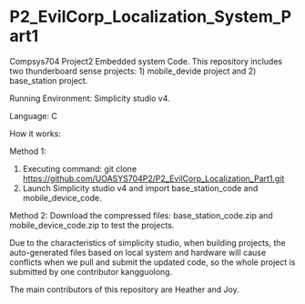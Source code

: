 # P2_EvilCorp_Localization_System_Part1

Compsys704 Project2 Embedded system Code.
This repository includes two thunderboard sense projects: 1) mobile_devide project and 2) base_station project.

Running Environment: Simplicity studio v4.

Language: C

How it works:

Method 1:
1)	Executing command:
    git clone https://github.com/UOASYS704P2/P2_EvilCorp_Localization_Part1.git
2)	Launch Simplicity studio v4 and import base_station_code and mobile_device_code.

Method 2:
Download the compressed files: base_station_code.zip and mobile_device_code.zip to test the projects.

Due to the characteristics of simplicity studio, when building projects, the auto-generated files based on local system and hardware will cause conflicts when we pull and submit the updated code, so the whole project is submitted by one contributor kangguolong.

The main contributors of this repository are Heather and Joy.
